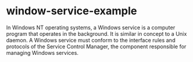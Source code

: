 # window-service-example
In Windows NT operating systems, a Windows service is a computer program that operates in the background. It is similar in concept to a Unix daemon. A Windows service must conform to the interface rules and protocols of the Service Control Manager, the component responsible for managing Windows services.
